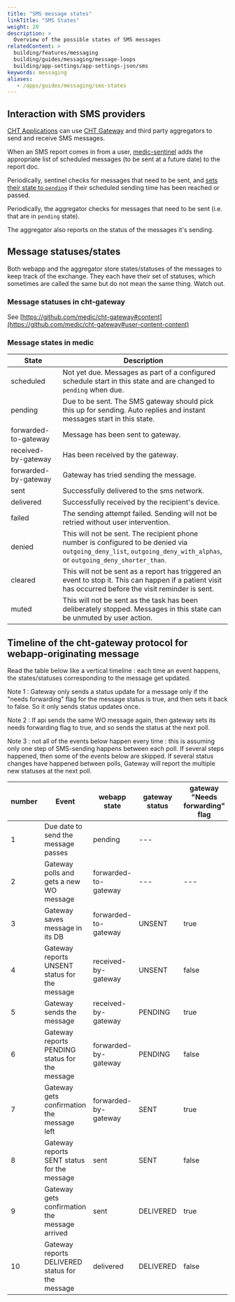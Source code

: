 ```yaml
---
title: "SMS message states"
linkTitle: "SMS States"
weight: 20
description: >
  Overview of the possible states of SMS messages
relatedContent: >
  building/features/messaging
  building/guides/messaging/message-loops
  building/app-settings/app-settings-json/sms
keywords: messaging
aliases:
   - /apps/guides/messaging/sms-states
---
```


## Interaction with SMS providers

[CHT Applications](https://github.com/medic/cht-core) can use [CHT Gateway](https://github.com/medic/cht-gateway) and third party aggregators to send and receive SMS messages.

When an SMS report comes in from a user, [medic-sentinel](https://github.com/medic/medic-sentinel) adds the appropriate list of scheduled messages (to be sent at a future date) to the report doc.

Periodically, sentinel checks for messages that need to be sent, and [sets their state to `pending`](https://github.com/medic/medic-sentinel/blob/master/schedule/due_tasks.js) if their scheduled sending time has been reached or passed.

Periodically, the aggregator checks for messages that need to be sent (i.e. that are in `pending` state).

The aggregator also reports on the status of the messages it's sending.

## Message statuses/states

Both webapp and the aggregator store states/statuses of the messages to keep track of the exchange. They each have their set of statuses, which sometimes are called the same but do not mean the same thing. Watch out.

### Message statuses in cht-gateway
See [https://github.com/medic/cht-gateway#content](https://github.com/medic/cht-gateway#user-content-content)

### Message states in medic

| State | Description |
|------|------|
| scheduled | Not yet due. Messages as part of a configured schedule start in this state and are changed to `pending` when due. |
| pending | Due to be sent. The SMS gateway should pick this up for sending. Auto replies and instant messages start in this state. |
| forwarded-to-gateway | Message has been sent to gateway. |
| received-by-gateway | Has been received by the gateway. |
| forwarded-by-gateway | Gateway has tried sending the message. |
| sent | Successfully delivered to the sms network. |
| delivered | Successfully received by the recipient's device. |
| failed | The sending attempt failed. Sending will not be retried without user intervention. |
| denied | This will not be sent. The recipient phone number is configured to be denied via `outgoing_deny_list`, `outgoing_deny_with_alphas`, or `outgoing_deny_shorter_than`. |
| cleared | This will not be sent as a report has triggered an event to stop it. This can happen if a patient visit has occurred before the visit reminder is sent. |
| muted | This will not be sent as the task has been deliberately stopped. Messages in this state can be unmuted by user action. |

## Timeline of the cht-gateway protocol for webapp-originating message

Read the table below like a vertical timeline : each time an event happens, the states/statuses corresponding to the message get updated.

Note 1 : Gateway only sends a status update for a message only if the "needs forwarding" flag for the message status is true, and then sets it back to false. So it only sends status updates once.

Note 2 : If api sends the same WO message again, then gateway sets its needs forwarding flag to true, and so sends the status at the next poll.

Note 3 : not all of the events below happen every time : this is assuming only one step of SMS-sending happens between each poll. If several steps happened, then some of the events below are skipped. If several status changes have happened between polls, Gateway will report the multiple new statuses at the next poll.

number | Event | webapp state | gateway status | gateway "Needs forwarding" flag
-|------|---------------|---------------|-----
1 | Due date to send the message passes | pending | ---
2 | Gateway polls and gets a new WO message | forwarded-to-gateway | --- | ---
3 | Gateway saves message in its DB | forwarded-to-gateway | UNSENT | true
4 | Gateway reports UNSENT status for the message | received-by-gateway | UNSENT | false
5 | Gateway sends the message | received-by-gateway | PENDING | true
6 | Gateway reports PENDING status for the message | forwarded-by-gateway | PENDING | false
7 | Gateway gets confirmation the message left | forwarded-by-gateway | SENT | true
8 | Gateway reports SENT status for the message | sent | SENT | false
9 | Gateway gets confirmation the message arrived | sent | DELIVERED | true
10 | Gateway reports DELIVERED status for the message | delivered | DELIVERED | false
